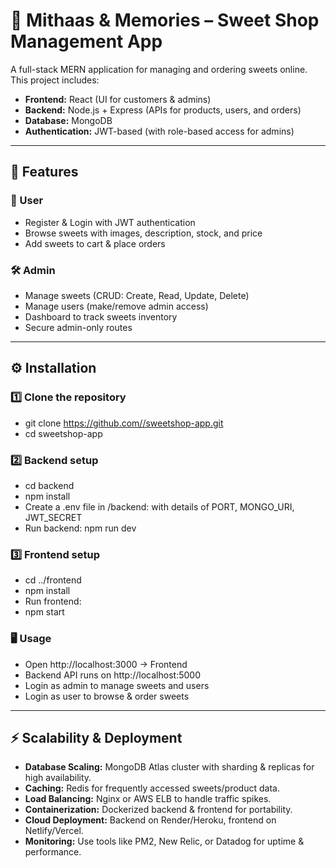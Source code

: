 # 🍬 Mithaas & Memories – Sweet Shop Management App

A full-stack MERN application for managing and ordering sweets online.  
This project includes:

- **Frontend:** React (UI for customers & admins)
- **Backend:** Node.js + Express (APIs for products, users, and orders)
- **Database:** MongoDB
- **Authentication:** JWT-based (with role-based access for admins)

---

## 🚀 Features

### 👥 User
- Register & Login with JWT authentication
- Browse sweets with images, description, stock, and price
- Add sweets to cart & place orders

### 🛠️ Admin
- Manage sweets (CRUD: Create, Read, Update, Delete)
- Manage users (make/remove admin access)
- Dashboard to track sweets inventory
- Secure admin-only routes

---

## ⚙️ Installation

### 1️⃣ Clone the repository

- git clone [https://github.com/<your-username>/sweetshop-app.git](https://github.com/gauriat/Sweetshop-Website.git)
- cd sweetshop-app

### 2️⃣ Backend setup

- cd backend
- npm install
- Create a .env file in /backend: with details of PORT, MONGO_URI, JWT_SECRET
- Run backend: npm run dev

### 3️⃣ Frontend setup

- cd ../frontend
- npm install
- Run frontend:
- npm start

### 🖥️ Usage

- Open http://localhost:3000 → Frontend
- Backend API runs on http://localhost:5000
- Login as admin to manage sweets and users
- Login as user to browse & order sweets

---

## ⚡ Scalability & Deployment

- **Database Scaling:** MongoDB Atlas cluster with sharding & replicas for high availability.
- **Caching:** Redis for frequently accessed sweets/product data.
- **Load Balancing:** Nginx or AWS ELB to handle traffic spikes.
- **Containerization:** Dockerized backend & frontend for portability.
- **Cloud Deployment:** Backend on Render/Heroku, frontend on Netlify/Vercel.
- **Monitoring:** Use tools like PM2, New Relic, or Datadog for uptime & performance.

